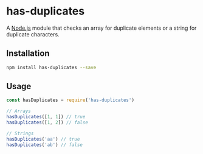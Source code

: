 # has-duplicates

A [Node.js](https://nodejs.org/) module that checks an array for duplicate elements or a string for duplicate characters.

## Installation

```bash
npm install has-duplicates --save
```

## Usage

```javascript
const hasDuplicates = require('has-duplicates')

// Arrays
hasDuplicates([1, 1]) // true
hasDuplicates([1, 2]) // false

// Strings
hasDuplicates('aa') // true
hasDuplicates('ab') // false
```
